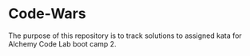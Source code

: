 # Code-Wars

The purpose of this repository is to track solutions to assigned kata for Alchemy Code Lab boot camp 2.
